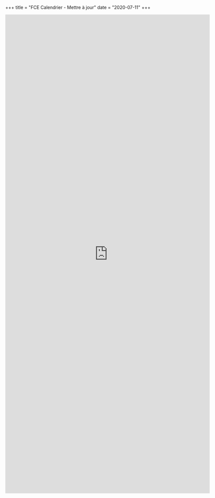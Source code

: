 +++
title = "FCE Calendrier - Mettre à jour"
date = "2020-07-11"
+++

<iframe src="https://docs.google.com/forms/d/e/1FAIpQLSdmEx1p8ByHr1fgjSwnll87cq45zKvB3P5UiCmcvaQZs2I0OA/viewform?embedded=true"
    width="640" height="1500" frameborder="0" marginheight="0" marginwidth="0">Loading…</iframe>
